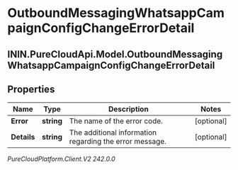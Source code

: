 # OutboundMessagingWhatsappCampaignConfigChangeErrorDetail

## ININ.PureCloudApi.Model.OutboundMessagingWhatsappCampaignConfigChangeErrorDetail

## Properties

|Name | Type | Description | Notes|
|------------ | ------------- | ------------- | -------------|
| **Error** | **string** | The name of the error code. | [optional] |
| **Details** | **string** | The additional information regarding the error message. | [optional] |



_PureCloudPlatform.Client.V2 242.0.0_
